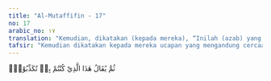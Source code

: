 ```yaml
---
title: "Al-Mutaffifin - 17"
no: 17
arabic_no: ١٧
translation: "Kemudian, dikatakan (kepada mereka), “Inilah (azab) yang dahulu kamu dustakan.”"
tafsir: "Kemudian dikatakan kepada mereka ucapan yang mengandung cercaan sehingga penderitaan mereka itu berlipat ganda. Di samping penderitaan fisik, mereka juga menderita secara psikis (kejiwaan). Inilah azab yang selalu mereka dustakan ketika di dunia. Inilah balasan terhadap sikap mereka mendustakan berita-berita rasul yang benar, seperti anggapan mereka bahwa manusia tidak akan dibangkitkan kembali, Al-Qur'an itu dongengan orang-orang dahulu, Muhammad saw itu hanya seorang tukang sihir atau pendusta, dan berbagai macam tuduhan lainnya.\n\nDi akhirat nanti, akan menjadi jelas bagaimana fakta kebenaran yang sesungguhnya yang dapat disaksikan oleh pancaindra mereka. Alangkah sedihnya dirasakan oleh seorang yang sedang menderita azab bila diberi kecaman yang sangat menusuk hatinya, padahal ia sempat menempuh jalan keselamatannya jika ia benar-benar beriman dan bertakwa."
---
```

ثُمَّ يُقَالُ هٰذَا الَّذِيْ كُنْتُمْ بِهٖ تُكَذِّبُوْنَۗ